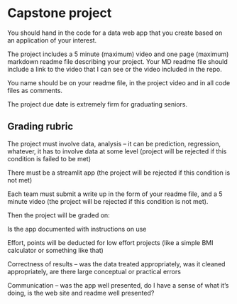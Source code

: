 # Capstone project

You should hand in the code for a data web app that you create based on an application of your interest. 

The project includes a 5 minute (maximum) video and one page (maximum) markdown readme file describing your project. Your MD readme file should include a link to the video that I can see or the video included in the repo. 

You name should be on your readme file, in the project video and in all code files as comments. 

The project due date is extremely firm for graduating seniors. 

## Grading rubric

The project must involve data, analysis – it can be prediction, regression, whatever, it has to involve data at some level (project will be rejected if this condition is failed to be met)  

There must be a streamlit app (the project will be rejected if this condition is not met) 

Each team must submit a write up in the form of your readme file, and a 5 minute video (the project will be rejected if this condition is not met). 

Then the project will be graded on: 

Is the app documented with instructions on use  

Effort, points will be deducted for low effort projects (like a simple BMI calculator or something like that) 

Correctness of results – was the data treated appropriately, was it cleaned appropriately, are there large conceptual or practical errors 

Communication – was the app well presented, do I have a sense of what it’s doing, is the web site and readme well presented? 

 
